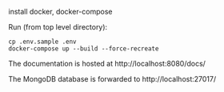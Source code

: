 install docker, docker-compose



Run (from top level directory):
```
cp .env.sample .env
docker-compose up --build --force-recreate
```


The documentation is hosted at http://localhost:8080/docs/

The MongoDB database is forwarded to http://localhost:27017/ 
